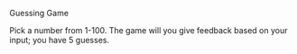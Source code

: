Guessing Game

  Pick a number from 1-100. The game will you give feedback based on your input; you have 5 guesses. 

